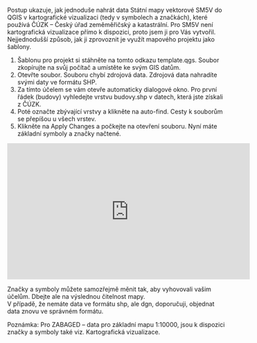 Postup ukazuje, jak jednoduše nahrát data Státní mapy vektorové SM5V do QGIS v kartografické vizualizaci (tedy v symbolech a značkách), které používá ČÚZK – Český úřad zeměměřičský a katastrální. Pro SM5V není kartografická vizualizace přímo k dispozici, proto jsem ji pro Vás vytvořil. Nejjednodušší způsob, jak ji zprovoznit je využít mapového projektu jako šablony. 
1.	Šablonu pro projekt si stáhněte na tomto odkazu template.qgs. Soubor zkopírujte na svůj počítač a umístěte ke svým GIS datům. 
2.	Otevřte soubor. Souboru chybí zdrojová data. Zdrojová data nahradíte svými daty ve formátu SHP. 
3.	Za tímto účelem se vám otevře automaticky dialogové okno. Pro první řádek (budovy) vyhledejte vrstvu budovy.shp v datech, která jste získali z ČÚZK. 
4.	Poté označte zbývající vrstvy a klikněte na auto-find. Cesty k souborům se přepíšou u všech vrstev. 
5.	Klikněte na Apply Changes a počkejte na otevření souboru. Nyní máte základní symboly a značky načtené.

<iframe width="560" height="315" src="https://www.youtube.com/embed/bdtjLHAbOCg" title="YouTube video player" frameborder="0" allow="accelerometer; autoplay; clipboard-write; encrypted-media; gyroscope; picture-in-picture" allowfullscreen></iframe>

Značky a symboly můžete samozřejmě měnit tak, aby vyhovovali vašim účelům. Dbejte ale na výslednou čitelnost mapy.   
V případě, že nemáte data ve formátu shp, ale dgn, doporučuji, objednat data znovu ve správném formátu.

Poznámka: Pro ZABAGED – data pro základní mapu 1:10000, jsou k dispozici značky a symboly také viz. Kartografická vizualizace. 





[Kartografická vizualizace]:https://geoportal.cuzk.cz/Dokumenty/Kartograficke_vizualizace_ArcGIS_QGIS.zip
[template.qgs]:https://mendelu.sharepoint.com/sites/GISZahradnickFakulta/Sdilene 
 
